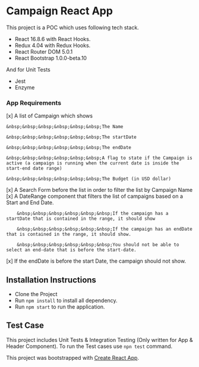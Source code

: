 # Campaign React App

This project is a POC which uses following tech stack.
- React 16.8.6 with React Hooks.
- Redux 4.04 with Redux Hooks.
- React Router DOM 5.0.1
- React Bootstrap 1.0.0-beta.10

And for Unit Tests
- Jest
- Enzyme

### App Requirements
[x] A list of Campaign which shows
    
    &nbsp;&nbsp;&nbsp;&nbsp;&nbsp;&nbsp;The Name
    
    &nbsp;&nbsp;&nbsp;&nbsp;&nbsp;&nbsp;The startDate
    
    &nbsp;&nbsp;&nbsp;&nbsp;&nbsp;&nbsp;The endDate
    
    &nbsp;&nbsp;&nbsp;&nbsp;&nbsp;&nbsp;A flag to state if the Campaign is active (a campaign is running when the current date is inside the start-end date range)
    
    &nbsp;&nbsp;&nbsp;&nbsp;&nbsp;&nbsp;The Budget (in USD dollar)
[x] A Search Form before the list in order to filter the list by Campaign Name
[x] A DateRange component that filters the list of campaigns based on a Start and End Date.
        
        &nbsp;&nbsp;&nbsp;&nbsp;&nbsp;&nbsp;If the campaign has a startDate that is contained in the range, it should show
        
        &nbsp;&nbsp;&nbsp;&nbsp;&nbsp;&nbsp;If the campaign has an endDate that is contained in the range, it should show.
        
        &nbsp;&nbsp;&nbsp;&nbsp;&nbsp;&nbsp;You should not be able to select an end-date that is before the start-date.

[x] If the endDate is before the start Date, the campaign should not show.

## Installation Instructions

- Clone the Project
- Run `npm install` to install all dependency.
- Run `npm start` to run the application.

## Test Case

This project includes Unit Tests & Integration Testing (Only written for App & Header Component). To run the Test cases use `npn test` command.

This project was bootstrapped with [Create React App](https://github.com/facebook/create-react-app).
